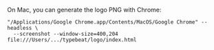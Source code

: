 On Mac, you can generate the logo PNG with Chrome:

    "/Applications/Google Chrome.app/Contents/MacOS/Google Chrome" --headless \
      --screenshot --window-size=400,204 file:///Users/.../typebeat/logo/index.html

